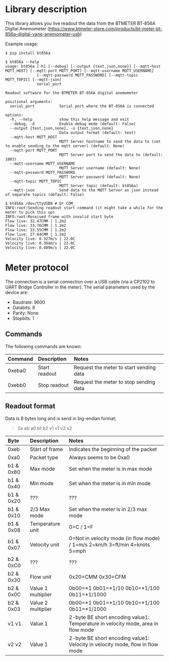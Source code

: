 
# Library description

This library allows you live readout the data from the BTMETER BT-856A Digital Anemometer (https://www.btmeter-store.com/products/bt-meter-bt-856a-digital-vane-anemometer-usb)

Example usage:

```
$ pip install bt856a

$ bt856a --help
usage: bt856a [-h] [--debug] [--output {text,json,none}] [--mqtt-host MQTT_HOST] [--mqtt-port MQTT_PORT] [--mqtt-username MQTT_USERNAME]
              [--mqtt-password MQTT_PASSWORD] [--mqtt-topic MQTT_TOPIC] [--mqtt-json]
              serial_port

Readout software for the BTMETER BT-856A digital anemometer

positional arguments:
  serial_port           Serial port where the BT-856A is connected

options:
  -h, --help            show this help message and exit
  --debug, -d           Enable debug mode (default: False)
  --output {text,json,none}, -o {text,json,none}
                        Data output format (default: text)
  --mqtt-host MQTT_HOST
                        MQTT Server hostname to send the data to (set to enable sending to the mqtt server) (default: None)
  --mqtt-port MQTT_PORT
                        MQTT Server port to send the data to (default: 1883)
  --mqtt-username MQTT_USERNAME
                        MQTT Server username (default: None)
  --mqtt-password MQTT_PASSWORD
                        MQTT Server password (default: None)
  --mqtt-topic MQTT_TOPIC
                        MQTT Server topic (default: bt856a)
  --mqtt-json           Send data to the MQTT Server as json instead of separate topics (default: False)

$ bt856a /dev/ttyUSB0 # Or COM_
INFO:root:Sending readout start command (it might take a while for the meter to pick this up)
INFO:root:Received frame with invalid start byte
Flow live: 32.47CMM | 1.2m2
Flow live: 33.76CMM | 1.2m2
Flow live: 33.55CMM | 1.2m2
Flow live: 27.64CMM | 1.2m2
Velocity live: 0.327m/s | 22.0C
Velocity live: 0.364m/s | 22.0C
Velocity live: 0.489m/s | 22.0C
```

# Meter protocol

The connection is a serial connection over a USB cable (via a CP2102 to UART Bridge Controller in the meter). The serial parameters used by the device are:

* Baudrate: 9600
* Databits: 8
* Parity: None
* Stopbits: 1


## Commands

The following commands are known:

| Command | Description   | Notes         |
| :------ | :------------ | :------------ |
| 0xeba0  | Start readout | Request the meter to start sending data |
| 0xebb0  | Stop readout  | Request the meter to stop sending data |

## Readout format

Data is 8 bytes long and is send in big-endian format;

> 0x eb a0 b1 b2 v1 v1 v2 v2

| Byte      | Description        | Notes      |
| :-------- | :----------------- | :--------- |
| 0xeb      | Start of frame     | Indicates the beginning of the packet |
| 0xa0      | Packet type        | Always seems to be 0xa0 |
| b1 & 0x80 | Max mode           | Set when the meter is in max mode |
| b1 & 0x40 | Min mode           | Set when the meter is in min mode |
| b1 & 0x20 | ???                | ??? |
| b1 & 0x10 | 2/3 Max mode       | Set when the meter is in 2/3 max mode |
| b1 & 0x08 | Temperature unit   | 0=C / 1=F |
| b1 & 0x07 | Velocity unit      | 0=Not in velocity mode (in flow mode) / 1=m/s 2=km/h 3=ft/min 4=knots 5=mph|
| b2 & 0xC0 | ???                | ??? |
| b2 & 0x30 | Flow unit          | 0x20=CMM 0x30=CFM |
| b2 & 0x0C | Value 1 multiplier | 0b00=*1 0b01=*1/10 0b10=*1/100 0b11=*1/1000 |
| b2 & 0x03 | Value 2 multiplier | 0b00=*1 0b01=*1/10 0b10=*1/100 0b11=*1/1000 |
| v1 v1     | Value 1            | 2-byte BE short encoding value1: Temperature in velocity mode, area in flow mode |
| v2 v2     | Value 1            | 2-byte BE short encoding value1: Velocity in velocity mode, flow in flow mode |
